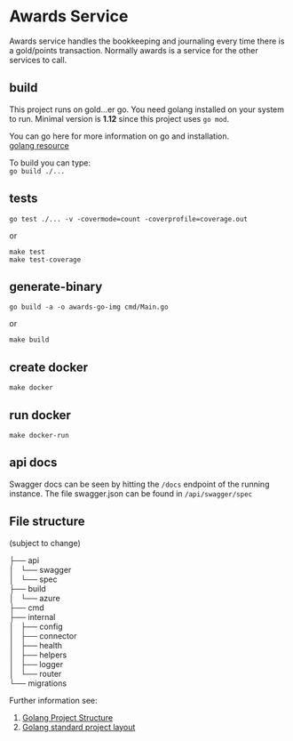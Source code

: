 # Awards Service 
Awards service handles the bookkeeping and journaling every time there is a gold/points transaction. Normally awards is a service for the other services to call.

## build

This project runs on gold...er go. You need golang installed on your system to run. Minimal version is **1.12** since this project uses `go mod`.  

You can go here for more information on go and installation.  
[golang resource](https://golang.org)  


To build you can type:  
`go build ./...`  

## tests

`go test ./... -v -covermode=count -coverprofile=coverage.out`  

or  

`make test`  
`make test-coverage`  

## generate-binary

`go build -a -o awards-go-img cmd/Main.go`  
  
or  
  
`make build`  

## create docker

`make docker`  

## run docker  

`make docker-run`  

## api docs  

Swagger docs can be seen by hitting the `/docs` endpoint of the running instance.
The file swagger.json can be found in `/api/swagger/spec`  


## File structure 
(subject to change)

├── api  
│   └── swagger  
│       └── spec  
├── build  
│   └── azure  
├── cmd  
├── internal  
│   ├── config  
│   ├── connector  
│   ├── health  
│   ├── helpers  
│   ├── logger  
│   └── router  
└── migrations  

Further information see:  
1. [Golang Project Structure](https://tutorialedge.net/golang/go-project-structure-best-practices)  
2. [Golang standard project layout ](https://github.com/golang-standards/project-layout)  

